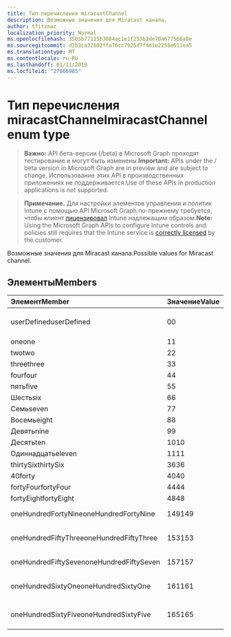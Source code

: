 ```yaml
---
title: Тип перечисления miracastChannel
description: Возможные значения для Miracast канала.
author: tfitzmac
localization_priority: Normal
ms.openlocfilehash: 35b5b77115b3084ac1e1f253b2de70a677566a8e
ms.sourcegitcommit: d2b3ca32602ffa76cc7925d7f4d1e2258e611ea5
ms.translationtype: MT
ms.contentlocale: ru-RU
ms.lasthandoff: 01/11/2019
ms.locfileid: "27866985"
---
```

# <a name="miracastchannel-enum-type"></a><span data-ttu-id="96af7-103">Тип перечисления miracastChannel</span><span class="sxs-lookup"><span data-stu-id="96af7-103">miracastChannel enum type</span></span>

> <span data-ttu-id="96af7-104">**Важно:** API бета-версии (/beta) в Microsoft Graph проходят тестирование и могут быть изменены.</span><span class="sxs-lookup"><span data-stu-id="96af7-104">**Important:** APIs under the / beta version in Microsoft Graph are in preview and are subject to change.</span></span> <span data-ttu-id="96af7-105">Использование этих API в производственных приложениях не поддерживается.</span><span class="sxs-lookup"><span data-stu-id="96af7-105">Use of these APIs in production applications is not supported.</span></span>

> <span data-ttu-id="96af7-106">**Примечание.** Для настройки элементов управления и политик Intune с помощью API Microsoft Graph по-прежнему требуется, чтобы клиент [лицензировал](https://go.microsoft.com/fwlink/?linkid=839381) Intune надлежащим образом.</span><span class="sxs-lookup"><span data-stu-id="96af7-106">**Note:** Using the Microsoft Graph APIs to configure Intune controls and policies still requires that the Intune service is [correctly licensed](https://go.microsoft.com/fwlink/?linkid=839381) by the customer.</span></span>

<span data-ttu-id="96af7-107">Возможные значения для Miracast канала.</span><span class="sxs-lookup"><span data-stu-id="96af7-107">Possible values for Miracast channel.</span></span>
## <a name="members"></a><span data-ttu-id="96af7-108">Элементы</span><span class="sxs-lookup"><span data-stu-id="96af7-108">Members</span></span>
|<span data-ttu-id="96af7-109">Элемент</span><span class="sxs-lookup"><span data-stu-id="96af7-109">Member</span></span>|<span data-ttu-id="96af7-110">Значение</span><span class="sxs-lookup"><span data-stu-id="96af7-110">Value</span></span>|<span data-ttu-id="96af7-111">Описание</span><span class="sxs-lookup"><span data-stu-id="96af7-111">Description</span></span>|
|:---|:---|:---|
|<span data-ttu-id="96af7-112">userDefined</span><span class="sxs-lookup"><span data-stu-id="96af7-112">userDefined</span></span>|<span data-ttu-id="96af7-113">0</span><span class="sxs-lookup"><span data-stu-id="96af7-113">0</span></span>|<span data-ttu-id="96af7-114">User Defined, значение по умолчанию, без цели.</span><span class="sxs-lookup"><span data-stu-id="96af7-114">User Defined, default value, no intent.</span></span>|
|<span data-ttu-id="96af7-115">one</span><span class="sxs-lookup"><span data-stu-id="96af7-115">one</span></span>|<span data-ttu-id="96af7-116">1</span><span class="sxs-lookup"><span data-stu-id="96af7-116">1</span></span>|<span data-ttu-id="96af7-117">Один.</span><span class="sxs-lookup"><span data-stu-id="96af7-117">One.</span></span>|
|<span data-ttu-id="96af7-118">two</span><span class="sxs-lookup"><span data-stu-id="96af7-118">two</span></span>|<span data-ttu-id="96af7-119">2</span><span class="sxs-lookup"><span data-stu-id="96af7-119">2</span></span>|<span data-ttu-id="96af7-120">Два.</span><span class="sxs-lookup"><span data-stu-id="96af7-120">Two.</span></span>|
|<span data-ttu-id="96af7-121">three</span><span class="sxs-lookup"><span data-stu-id="96af7-121">three</span></span>|<span data-ttu-id="96af7-122">3</span><span class="sxs-lookup"><span data-stu-id="96af7-122">3</span></span>|<span data-ttu-id="96af7-123">Три.</span><span class="sxs-lookup"><span data-stu-id="96af7-123">Three.</span></span>|
|<span data-ttu-id="96af7-124">four</span><span class="sxs-lookup"><span data-stu-id="96af7-124">four</span></span>|<span data-ttu-id="96af7-125">4</span><span class="sxs-lookup"><span data-stu-id="96af7-125">4</span></span>|<span data-ttu-id="96af7-126">Четыре.</span><span class="sxs-lookup"><span data-stu-id="96af7-126">Four.</span></span>|
|<span data-ttu-id="96af7-127">пять</span><span class="sxs-lookup"><span data-stu-id="96af7-127">five</span></span>|<span data-ttu-id="96af7-128">5</span><span class="sxs-lookup"><span data-stu-id="96af7-128">5</span></span>|<span data-ttu-id="96af7-129">Пять.</span><span class="sxs-lookup"><span data-stu-id="96af7-129">Five.</span></span>|
|<span data-ttu-id="96af7-130">Шесть</span><span class="sxs-lookup"><span data-stu-id="96af7-130">six</span></span>|<span data-ttu-id="96af7-131">6</span><span class="sxs-lookup"><span data-stu-id="96af7-131">6</span></span>|<span data-ttu-id="96af7-132">Шесть.</span><span class="sxs-lookup"><span data-stu-id="96af7-132">Six.</span></span>|
|<span data-ttu-id="96af7-133">Семь</span><span class="sxs-lookup"><span data-stu-id="96af7-133">seven</span></span>|<span data-ttu-id="96af7-134">7</span><span class="sxs-lookup"><span data-stu-id="96af7-134">7</span></span>|<span data-ttu-id="96af7-135">7.</span><span class="sxs-lookup"><span data-stu-id="96af7-135">Seven.</span></span>|
|<span data-ttu-id="96af7-136">Восемь</span><span class="sxs-lookup"><span data-stu-id="96af7-136">eight</span></span>|<span data-ttu-id="96af7-137">8</span><span class="sxs-lookup"><span data-stu-id="96af7-137">8</span></span>|<span data-ttu-id="96af7-138">8.</span><span class="sxs-lookup"><span data-stu-id="96af7-138">Eight.</span></span>|
|<span data-ttu-id="96af7-139">Девять</span><span class="sxs-lookup"><span data-stu-id="96af7-139">nine</span></span>|<span data-ttu-id="96af7-140">9</span><span class="sxs-lookup"><span data-stu-id="96af7-140">9</span></span>|<span data-ttu-id="96af7-141">9.</span><span class="sxs-lookup"><span data-stu-id="96af7-141">Nine.</span></span>|
|<span data-ttu-id="96af7-142">Десять</span><span class="sxs-lookup"><span data-stu-id="96af7-142">ten</span></span>|<span data-ttu-id="96af7-143">10</span><span class="sxs-lookup"><span data-stu-id="96af7-143">10</span></span>|<span data-ttu-id="96af7-144">Десять.</span><span class="sxs-lookup"><span data-stu-id="96af7-144">Ten.</span></span>|
|<span data-ttu-id="96af7-145">Одиннадцать</span><span class="sxs-lookup"><span data-stu-id="96af7-145">eleven</span></span>|<span data-ttu-id="96af7-146">11</span><span class="sxs-lookup"><span data-stu-id="96af7-146">11</span></span>|<span data-ttu-id="96af7-147">Одиннадцать.</span><span class="sxs-lookup"><span data-stu-id="96af7-147">Eleven.</span></span>|
|<span data-ttu-id="96af7-148">thirtySix</span><span class="sxs-lookup"><span data-stu-id="96af7-148">thirtySix</span></span>|<span data-ttu-id="96af7-149">36</span><span class="sxs-lookup"><span data-stu-id="96af7-149">36</span></span>|<span data-ttu-id="96af7-150">30-6.</span><span class="sxs-lookup"><span data-stu-id="96af7-150">Thirty-Six.</span></span>|
|<span data-ttu-id="96af7-151">40</span><span class="sxs-lookup"><span data-stu-id="96af7-151">forty</span></span>|<span data-ttu-id="96af7-152">40</span><span class="sxs-lookup"><span data-stu-id="96af7-152">40</span></span>|<span data-ttu-id="96af7-153">40.</span><span class="sxs-lookup"><span data-stu-id="96af7-153">Forty.</span></span>|
|<span data-ttu-id="96af7-154">fortyFour</span><span class="sxs-lookup"><span data-stu-id="96af7-154">fortyFour</span></span>|<span data-ttu-id="96af7-155">44</span><span class="sxs-lookup"><span data-stu-id="96af7-155">44</span></span>|<span data-ttu-id="96af7-156">Сорока четырех.</span><span class="sxs-lookup"><span data-stu-id="96af7-156">Forty-Four.</span></span>|
|<span data-ttu-id="96af7-157">fortyEight</span><span class="sxs-lookup"><span data-stu-id="96af7-157">fortyEight</span></span>|<span data-ttu-id="96af7-158">48</span><span class="sxs-lookup"><span data-stu-id="96af7-158">48</span></span>|<span data-ttu-id="96af7-159">40-8.</span><span class="sxs-lookup"><span data-stu-id="96af7-159">Forty-Eight.</span></span>|
|<span data-ttu-id="96af7-160">oneHundredFortyNine</span><span class="sxs-lookup"><span data-stu-id="96af7-160">oneHundredFortyNine</span></span>|<span data-ttu-id="96af7-161">149</span><span class="sxs-lookup"><span data-stu-id="96af7-161">149</span></span>|<span data-ttu-id="96af7-162">OneHundredForty 9.</span><span class="sxs-lookup"><span data-stu-id="96af7-162">OneHundredForty-Nine.</span></span>|
|<span data-ttu-id="96af7-163">oneHundredFiftyThree</span><span class="sxs-lookup"><span data-stu-id="96af7-163">oneHundredFiftyThree</span></span>|<span data-ttu-id="96af7-164">153</span><span class="sxs-lookup"><span data-stu-id="96af7-164">153</span></span>|<span data-ttu-id="96af7-165">Три OneHundredFifty.</span><span class="sxs-lookup"><span data-stu-id="96af7-165">OneHundredFifty-Three.</span></span>|
|<span data-ttu-id="96af7-166">oneHundredFiftySeven</span><span class="sxs-lookup"><span data-stu-id="96af7-166">oneHundredFiftySeven</span></span>|<span data-ttu-id="96af7-167">157</span><span class="sxs-lookup"><span data-stu-id="96af7-167">157</span></span>|<span data-ttu-id="96af7-168">OneHundredFifty 7.</span><span class="sxs-lookup"><span data-stu-id="96af7-168">OneHundredFifty-Seven.</span></span>|
|<span data-ttu-id="96af7-169">oneHundredSixtyOne</span><span class="sxs-lookup"><span data-stu-id="96af7-169">oneHundredSixtyOne</span></span>|<span data-ttu-id="96af7-170">161</span><span class="sxs-lookup"><span data-stu-id="96af7-170">161</span></span>|<span data-ttu-id="96af7-171">Один OneHundredSixty.</span><span class="sxs-lookup"><span data-stu-id="96af7-171">OneHundredSixty-One.</span></span>|
|<span data-ttu-id="96af7-172">oneHundredSixtyFive</span><span class="sxs-lookup"><span data-stu-id="96af7-172">oneHundredSixtyFive</span></span>|<span data-ttu-id="96af7-173">165</span><span class="sxs-lookup"><span data-stu-id="96af7-173">165</span></span>|<span data-ttu-id="96af7-174">Пять OneHundredSixty.</span><span class="sxs-lookup"><span data-stu-id="96af7-174">OneHundredSixty-Five.</span></span>|





